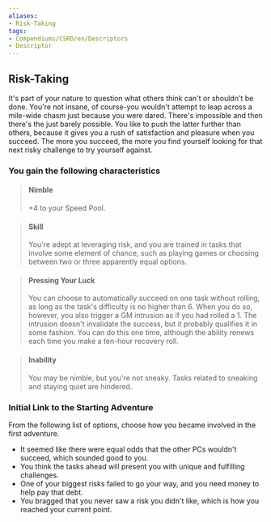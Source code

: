 ```yaml
---
aliases:
- Risk-Taking
tags:
- Compendiums/CSRD/en/Descriptors
- Descriptor
---
```


## Risk-Taking  
It's part of your nature to question what others think can't or shouldn't be done. You're not insane, of course-you wouldn't attempt to leap across a mile-wide chasm just because you were dared. There's impossible and then there's the just barely possible. You like to push the latter further than others, because it gives you a rush of satisfaction and pleasure when you succeed. The more you succeed, the more you find yourself looking for that next risky challenge to try yourself against.
### You gain the following characteristics  
> #### Nimble
> +4 to your Speed Pool.  

> #### Skill
> You're adept at leveraging risk, and you are trained in tasks that involve some element of chance, such as playing games or choosing between two or three apparently equal options.  

> #### Pressing Your Luck
> You can choose to automatically succeed on one task without rolling, as long as the task's difficulty is no higher than 6. When you do so, however, you also trigger a GM intrusion as if you had rolled a 1. The intrusion doesn't invalidate the success, but it probably qualifies it in some fashion. You can do this one time, although the ability renews each time you make a ten-hour recovery roll.  

> #### Inability
> You may be nimble, but you're not sneaky. Tasks related to sneaking and staying quiet are hindered.  

### Initial Link to the Starting Adventure  
From the following list of options, choose how you became involved in the first adventure.  
- It seemed like there were equal odds that the other PCs wouldn't succeed, which sounded good to you.  
- You think the tasks ahead will present you with unique and fulfilling challenges.  
- One of your biggest risks failed to go your way, and you need money to help pay that debt.  
- You bragged that you never saw a risk you didn't like, which is how you reached your current point.  